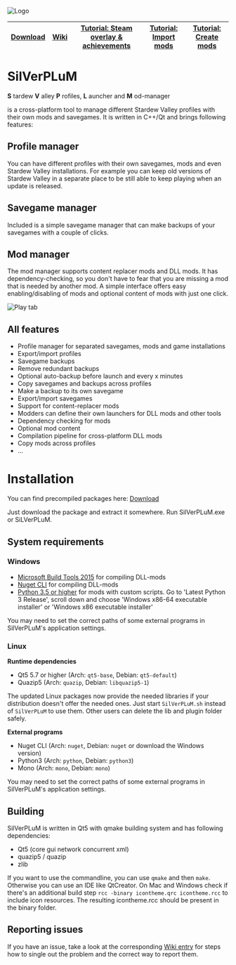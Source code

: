 ![Logo](https://rumangerst.github.io/SilVerPLuM/docs/images/logo.png)

|[Download](https://github.com/rumangerst/SilVerPLuM#installation)|[Wiki](https://github.com/rumangerst/SilVerPLuM/wiki)|[Tutorial: Steam overlay & achievements](https://github.com/rumangerst/SilVerPLuM/wiki/Tutorial:-Steam-overlay-and-achievements)|[Tutorial: Import mods](https://github.com/rumangerst/SilVerPLuM/wiki/Modding-tutorial:-Use-the-mod-importer)|[Tutorial: Create mods](https://github.com/rumangerst/SilVerPLuM/wiki/Modding-tutorial:-Create-a-mod)|
|----|----|----|----|----|

# SilVerPLuM
**S** tardew **V** alley **P** rofiles, **L** auncher and **M** od-manager

is a cross-platform tool to manage different Stardew Valley profiles with their own mods and savegames. It is written in C++/Qt and brings following features:

## Profile manager
You can have different profiles with their own savegames, mods and even Stardew Valley installations. For example you can keep old versions of Stardew Valley in a separate place to be still able to keep playing when an update is released.

## Savegame manager
Included is a simple savegame manager that can make backups of your savegames with a couple of clicks.

## Mod manager
The mod manager supports content replacer mods and DLL mods. It has dependency-checking, so you don't have to fear that you are missing a mod that is needed by another mod. A simple interface offers easy enabling/disabling of mods and optional content of mods with just one click.

![Play tab](https://rumangerst.github.io/SilVerPLuM/docs/images/tab_play.png)

## All features

* Profile manager for separated savegames, mods and game installations
* Export/import profiles
* Savegame backups
* Remove redundant backups
* Optional auto-backup before launch and every x minutes
* Copy savegames and backups across profiles
* Make a backup to its own savegame
* Export/import savegames
* Support for content-replacer mods
* Modders can define their own launchers for DLL mods and other tools
* Dependency checking for mods
* Optional mod content
* Compilation pipeline for cross-platform DLL mods
* Copy mods across profiles
* ...

# Installation

You can find precompiled packages here: [Download](https://github.com/rumangerst/SilVerPLuM/releases)

Just download the package and extract it somewhere. Run SilVerPLuM.exe or SiLVerPLuM.

## System requirements

### Windows

* [Microsoft Build Tools 2015](https://www.microsoft.com/de-DE/download/details.aspx?id=48159) for compiling DLL-mods
* [Nuget CLI](https://dist.nuget.org/win-x86-commandline/latest/nuget.exe) for compiling DLL-mods
* [Python 3.5 or higher](https://www.python.org/downloads/windows/) for mods with custom scripts. Go to 'Latest Python 3 Release', scroll down and choose 'Windows x86-64 executable installer' or 'Windows x86 executable installer'

You may need to set the correct paths of some external programs in SilVerPLuM's application settings.

### Linux

**Runtime dependencies**

* Qt5 5.7 or higher (Arch: `qt5-base`, Debian: `qt5-default`)
* Quazip5 (Arch: `quazip`, Debian: `libquazip5-1`)

The updated Linux packages now provide the needed libraries if your distribution doesn't offer the needed ones. Just start `SilVerPLuM.sh` instead of `SilVerPLuM` to use them. Other users can delete the lib and plugin folder safely.

**External programs**

* Nuget CLI (Arch: `nuget`, Debian: `nuget` or download the Windows version)
* Python3 (Arch: `python`, Debian: `python3`)
* Mono (Arch: `mono`, Debian: `mono`)

You may need to set the correct paths of some external programs in SilVerPLuM's application settings.

## Building
SilVerPLuM is written in Qt5 with qmake building system and has following dependencies:

* Qt5 (core gui network concurrent xml)
* quazip5 / quazip
* zlib

If you want to use the commandline, you can use `qmake` and then `make`. Otherwise you can use an IDE like QtCreator. On Mac and Windows check if there's an additional build step `rcc -binary icontheme.qrc icontheme.rcc` to include icon resources. The resulting icontheme.rcc should be present in the binary folder.

## Reporting issues
If you have an issue, take a look at the corresponding [Wiki entry](https://github.com/rumangerst/SilVerPLuM/wiki/Finding-problems) for steps how to single out the problem and the correct way to report them.


